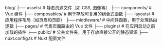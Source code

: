 blog/
├── assets/        # 静态资源文件（如 CSS, 图像等）
├── components/    # Vue 组件
├── composables/   # 用于存放可复用的组合式函数
├── layouts/       # 应用程序布局（如页眉和页脚）
├── middleware/    # 中间件函数，用于处理路由逻辑
├── pages/         # 代表页面路由的 Vue 文件
├── plugins/       # 在应用启动之前加载的插件
├── public/        # 公共文件夹，用于存放直接公开的静态资源
├── nuxt.config.ts # Nuxt 配置文件
